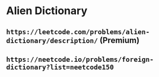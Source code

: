 # Alien Dictionary

## `https://leetcode.com/problems/alien-dictionary/description/` (Premium)

## `https://neetcode.io/problems/foreign-dictionary?list=neetcode150`

